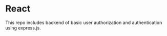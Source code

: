 # React
This repo includes backend of basic user authorization and authentication using express.js.
